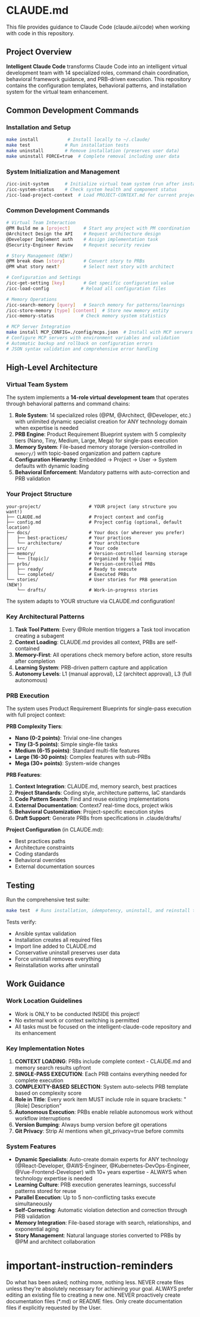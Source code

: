 # CLAUDE.md

This file provides guidance to Claude Code (claude.ai/code) when working with code in this repository.

## Project Overview

**Intelligent Claude Code** transforms Claude Code into an intelligent virtual development team with 14 specialized roles, command chain coordination, behavioral framework guidance, and PRB-driven execution. This repository contains the configuration templates, behavioral patterns, and installation system for the virtual team enhancement.

## Common Development Commands

### Installation and Setup
```bash
make install           # Install locally to ~/.claude/
make test             # Run installation tests
make uninstall        # Remove installation (preserves user data)
make uninstall FORCE=true  # Complete removal including user data
```

### System Initialization and Management
```bash
/icc-init-system      # Initialize virtual team system (run after installation)
/icc-system-status    # Check system health and component status
/icc-load-project-context  # Load PROJECT-CONTEXT.md for current project
```

### Common Development Commands
```bash
# Virtual Team Interaction
@PM Build me a [project]     # Start any project with PM coordination
@Architect Design the API    # Request architecture design
@Developer Implement auth    # Assign implementation task
@Security-Engineer Review    # Request security review

# Story Management (NEW!)
@PM break down [story]       # Convert story to PRBs
@PM what story next?         # Select next story with architect

# Configuration and Settings
/icc-get-setting [key]       # Get specific configuration value
/icc-load-config            # Reload all configuration files

# Memory Operations
/icc-search-memory [query]   # Search memory for patterns/learnings
/icc-store-memory [type] [content]  # Store new memory entity
/icc-memory-status          # Check memory system statistics

# MCP Server Integration
make install MCP_CONFIG=./config/mcps.json  # Install with MCP servers
# Configure MCP servers with environment variables and validation
# Automatic backup and rollback on configuration errors
# JSON syntax validation and comprehensive error handling
```

## High-Level Architecture

### Virtual Team System
The system implements a **14-role virtual development team** that operates through behavioral patterns and command chains:

1. **Role System**: 14 specialized roles (@PM, @Architect, @Developer, etc.) with unlimited dynamic specialist creation for ANY technology domain when expertise is needed
2. **PRB Engine**: Product Requirement Blueprint system with 5 complexity tiers (Nano, Tiny, Medium, Large, Mega) for single-pass execution
3. **Memory System**: File-based memory storage (version-controlled in `memory/`) with topic-based organization and pattern capture
4. **Configuration Hierarchy**: Embedded → Project → User → System defaults with dynamic loading
5. **Behavioral Enforcement**: Mandatory patterns with auto-correction and PRB validation

### Your Project Structure
```
your-project/                  # YOUR project (any structure you want!)
├── CLAUDE.md                  # Project context and config
├── config.md                  # Project config (optional, default location)
├── docs/                      # Your docs (or wherever you prefer)
│   ├── best-practices/        # Your practices
│   └── architecture/          # Your architecture
├── src/                       # Your code
├── memory/                    # Version-controlled learning storage
│   └── [topic]/               # Organized by topic
├── prbs/                      # Version-controlled PRBs
│   ├── ready/                 # Ready to execute
│   └── completed/             # Executed PRBs
└── stories/                   # User stories for PRB generation (NEW!)
    └── drafts/                # Work-in-progress stories
```

The system adapts to YOUR structure via CLAUDE.md configuration!

### Key Architectural Patterns

1. **Task Tool Pattern**: Every @Role mention triggers a Task tool invocation creating a subagent
2. **Context Loading**: CLAUDE.md provides all context, PRBs are self-contained
3. **Memory-First**: All operations check memory before action, store results after completion
4. **Learning System**: PRB-driven pattern capture and application
5. **Autonomy Levels**: L1 (manual approval), L2 (architect approval), L3 (full autonomous)

### PRB Execution

The system uses Product Requirement Blueprints for single-pass execution with full project context:

**PRB Complexity Tiers**:
- **Nano (0-2 points)**: Trivial one-line changes
- **Tiny (3-5 points)**: Simple single-file tasks
- **Medium (6-15 points)**: Standard multi-file features
- **Large (16-30 points)**: Complex features with sub-PRBs
- **Mega (30+ points)**: System-wide changes

**PRB Features**:
1. **Context Integration**: CLAUDE.md, memory search, best practices
2. **Project Standards**: Coding style, architecture patterns, IaC standards
3. **Code Pattern Search**: Find and reuse existing implementations
4. **External Documentation**: Context7 real-time docs, project wikis
5. **Behavioral Customization**: Project-specific execution styles
6. **Draft Support**: Generate PRBs from specifications in .claude/drafts/

**Project Configuration** (in CLAUDE.md):
- Best practices paths
- Architecture constraints  
- Coding standards
- Behavioral overrides
- External documentation sources

## Testing

Run the comprehensive test suite:
```bash
make test  # Runs installation, idempotency, uninstall, and reinstall tests
```

Tests verify:
- Ansible syntax validation
- Installation creates all required files
- Import line added to CLAUDE.md
- Conservative uninstall preserves user data
- Force uninstall removes everything
- Reinstallation works after uninstall

## Work Guidance

### Work Location Guidelines
- Work is ONLY to be conducted INSIDE this project!
- No external work or context switching is permitted
- All tasks must be focused on the intelligent-claude-code repository and its enhancement

### Key Implementation Notes

1. **CONTEXT LOADING**: PRBs include complete context - CLAUDE.md and memory search results upfront
2. **SINGLE-PASS EXECUTION**: Each PRB contains everything needed for complete execution
3. **COMPLEXITY-BASED SELECTION**: System auto-selects PRB template based on complexity score
4. **Role in Title**: Every work item MUST include role in square brackets: "[Role] Description"
5. **Autonomous Execution**: PRBs enable reliable autonomous work without workflow interruptions
6. **Version Bumping**: Always bump version before git operations
7. **Git Privacy**: Strip AI mentions when git_privacy=true before commits

### System Features

- **Dynamic Specialists**: Auto-create domain experts for ANY technology (@React-Developer, @AWS-Engineer, @Kubernetes-DevOps-Engineer, @Vue-Frontend-Developer) with 10+ years expertise - ALWAYS when technology expertise is needed
- **Learning Culture**: PRB execution generates learnings, successful patterns stored for reuse
- **Parallel Execution**: Up to 5 non-conflicting tasks execute simultaneously
- **Self-Correcting**: Automatic violation detection and correction through PRB validation
- **Memory Integration**: File-based storage with search, relationships, and exponential aging
- **Story Management**: Natural language stories converted to PRBs by @PM and architect collaboration

# important-instruction-reminders
Do what has been asked; nothing more, nothing less.
NEVER create files unless they're absolutely necessary for achieving your goal.
ALWAYS prefer editing an existing file to creating a new one.
NEVER proactively create documentation files (*.md) or README files. Only create documentation files if explicitly requested by the User.